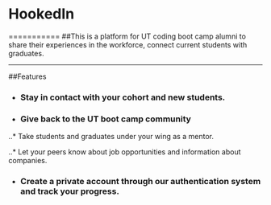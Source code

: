 # HookedIn 


===========
##This is a platform for UT coding boot camp alumni to share their experiences in the workforce, connect current students with graduates. 


---------

##Features

* ### Stay in contact with your cohort and new students. 

* ### Give back to the UT boot camp community 

..* Take students and graduates under your wing as a mentor.

..* Let your peers know about job opportunities and information about companies.

* ### Create a private account through our authentication system and track your progress. 